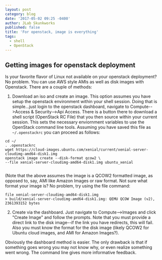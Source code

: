 ```yaml
---
layout: post
category: blog
date: '2017-05-02 09:25 -0400'
author: JLab Skunkworks
published: false
title: 'For openstack, image is everything'
tags:
  - shell
  - OpenStack
---
```

## Getting images for openstack deployment

Is your favorite flavor of Linux not available on your openstack deployment?  No problem.  You can use AWS style AMIs as well as disk images with Openstack.  There are a couple of methods:

1. Download an iso and create an image.  This option assumes you have setup the openstack environment within your shell session.  Doing that is simple...just login to the openstack dashboard, navigate to Compute-->Access & Security-->Api Access.  There is a button there to download a shell script (OpenStack RC File) that you then source within your current session.  This sets the necessary enviornment variables to use the OpenStack command line tools.  Assuming you have saved this file as `~/.openstackrc` you can proceed as follows:

```
cd ~/
. .openstackrc
wget https://cloud-images.ubuntu.com/xenial/current/xenial-server-cloudimg-amd64-disk1.img
openstack image create --disk-format qcow2 \
--file xenial-server-cloudimg-amd64-disk1.img ubuntu_xenial
 
```

(Note that the above assumes the image is a QCOW2 formatted image, as opposed to, say, AMI like Amazon Images or raw format.  Not sure what format your image is?  No problem, try using the file command:

```
file xenial-server-cloudimg-amd64-disk1.img
> build/xenial-server-cloudimg-amd64-disk1.img: QEMU QCOW Image (v2), 2361393152 bytes
```

2. Create via the dashboard.  Just navigate to Compute-->Images and click "Create Image" and follow the prompts.  Note that you must provide a direct link to the disk image--if the link you have redirects, this will fail.  Also you must know the format for the disk image (likely QCOW2 for Ubuntu cloud images, and AMI for Amazon Images?).

Obviously the dashboard method is easier. The only drawback is that if something goes wrong you may not know why, or even realize something went wrong.  The command line gives more informative feedback.


